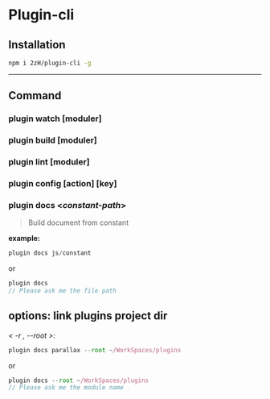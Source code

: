 # Plugin-cli

## Installation
```sh
npm i 2zH/plugin-cli -g
```
---
## Command

### plugin watch [moduler]

### plugin build [moduler]

### plugin lint [moduler]

### plugin config [action] [key] <value>

### plugin docs <*constant-path*\>
> Build document from constant

**example:**
```javascript
plugin docs js/constant
```
or
```javascript
plugin docs
// Please ask me the file path
```

## options: link plugins project dir

*< -r , --root >:*
```javascript
plugin docs parallax --root ~/WorkSpaces/plugins
```
or
```javascript
plugin docs --root ~/WorkSpaces/plugins
// Please ask me the module name
```